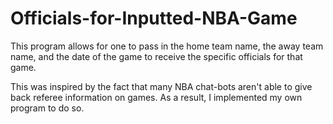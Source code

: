 # Officials-for-Inputted-NBA-Game
This program allows for one to pass in the home team name, the away team name, and the date of the game to receive the specific officials for that game.

This was inspired by the fact that many NBA chat-bots aren't able to give back referee information on games. As a result, I implemented my own program to do so.
